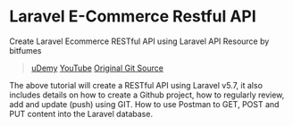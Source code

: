 # Laravel E-Commerce Restful API

Create Laravel Ecommerce RESTful API using Laravel API Resource by bitfumes

> [uDemy](https://www.udemy.com/laravel-e-commerce-restful-api/learn/v4/content)
> [YouTube](https://www.youtube.com/playlist?list=PLe30vg_FG4OT274vxiC_cXwQm2zqjf3Rh)
> [Original Git Source](https://github.com/bitfumes/api)

The above tutorial will create a RESTful API using Laravel v5.7, it also includes details on how to create a Github project, how to regularly review, add and update (push) using GIT. How to use Postman to GET, POST and PUT content into the Laravel database.
